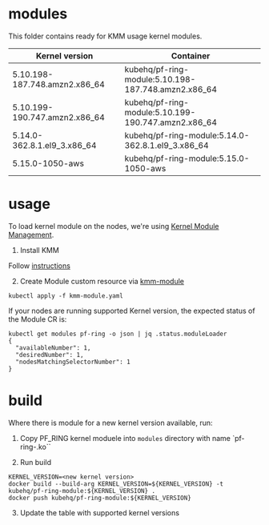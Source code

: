 # modules

This folder contains ready for KMM usage kernel modules.

| Kernel version | Container |
|----------------|-----------|
|5.10.198-187.748.amzn2.x86_64|kubehq/pf-ring-module:5.10.198-187.748.amzn2.x86_64|
|5.10.199-190.747.amzn2.x86_64|kubehq/pf-ring-module:5.10.199-190.747.amzn2.x86_64|
|5.14.0-362.8.1.el9_3.x86_64|kubehq/pf-ring-module:5.14.0-362.8.1.el9_3.x86_64|
|5.15.0-1050-aws|kubehq/pf-ring-module:5.15.0-1050-aws|

# usage

To load kernel module on the nodes, we're using [Kernel Module Management](https://kmm.sigs.k8s.io/).

1. Install KMM

Follow [instructions](https://kmm.sigs.k8s.io/documentation/install/)

2. Create Module custom resource via [kmm-module](kmm-module.yaml)

```
kubectl apply -f kmm-module.yaml
```

If your nodes are running supported Kernel version, the expected status of the Module CR is:
```
kubectl get modules pf-ring -o json | jq .status.moduleLoader
{
  "availableNumber": 1,
  "desiredNumber": 1,
  "nodesMatchingSelectorNumber": 1
}
```

# build

Where there is module for a new kernel version available, run:

1. Copy PF_RING kernel moduele into `modules` directory with name `pf-ring-<kernel version>.ko``

2. Run build

```
KERNEL_VERSION=<new kernel version>
docker build --build-arg KERNEL_VERSION=${KERNEL_VERSION} -t kubehq/pf-ring-module:${KERNEL_VERSION} .
docker push kubehq/pf-ring-module:${KERNEL_VERSION}
```

3. Update the table with supported kernel versions
